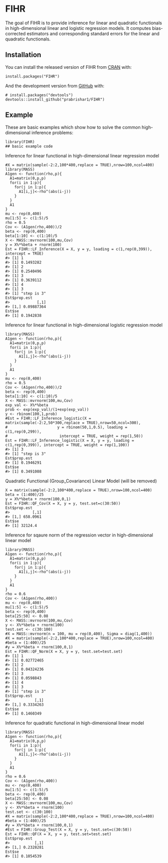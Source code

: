
<!-- README.md is generated from README.Rmd. Please edit that file -->

FIHR
====

<!-- badges: start -->
<!-- badges: end -->

The goal of FIHR is to provide inference for linear and quadratic
functionals in high-dimensional linear and logistic regression models.
It computes bias-corrected estimators and corresponding standard errors
for the linear and quadratic functionals.

Installation
------------

You can install the released version of FIHR from
[CRAN](https://CRAN.R-project.org) with:

    install.packages("FIHR")

And the development version from [GitHub](https://github.com/) with:

    # install.packages("devtools")
    devtools::install_github("prabrishar1/FIHR")

Example
-------

These are basic examples which show how to solve the common
high-dimensional inference problems:

    library(FIHR)
    ## basic example code

Inference for linear functional in high-dimensional linear regression
model

    #X = matrix(sample(-2:2,100*400,replace = TRUE),nrow=100,ncol=400)
    library(MASS)
    A1gen <- function(rho,p){
      A1=matrix(0,p,p)
      for(i in 1:p){
        for(j in 1:p){
          A1[i,j]<-rho^(abs(i-j))
        } 
      }
      A1
    }
    mu <- rep(0,400)
    mu[1:5] <- c(1:5)/5
    rho = 0.5
    Cov <- (A1gen(rho,400))/2
    beta <- rep(0,400)
    beta[1:10] <- c(1:10)/5
    X <- MASS::mvrnorm(100,mu,Cov)
    y = X%*%beta + rnorm(100)
    Est = FIHR::LF_Inference(X = X, y = y, loading = c(1,rep(0,399)), intercept = TRUE)
    #> [1] 1
    #> [1] 0.1493282
    #> [1] 2
    #> [1] 0.2540496
    #> [1] 3
    #> [1] 0.3639112
    #> [1] 4
    #> [1] 3
    #> [1] "step is 3"
    Est$prop.est
    #>            [,1]
    #> [1,] 0.09887364
    Est$se
    #> [1] 0.1942838

Inference for linear functional in high-dimensional logistic regression
model

    library(MASS)
    A1gen <- function(rho,p){
      A1=matrix(0,p,p)
      for(i in 1:p){
        for(j in 1:p){
          A1[i,j]<-rho^(abs(i-j))
        } 
      }
      A1
    }
    mu <- rep(0,400)
    rho = 0.5
    Cov <- (A1gen(rho,400))/2
    beta <- rep(0,400)
    beta[1:10] <- c(1:10)/5
    X <- MASS::mvrnorm(100,mu,Cov)
    exp_val <- X%*%beta
    prob <- exp(exp_val)/(1+exp(exp_val))
    y <- rbinom(100,1,prob)
    #Est = FIHR::LF_Inference_logistic(X = matrix(sample(-2:2,50*300,replace = TRUE),nrow=50,ncol=300),
    #                      y = rbinom(50,1,0.5), loading = c(1,rep(0,299)),
    #                       intercept = TRUE, weight = rep(1,50))
    Est = FIHR::LF_Inference_logistic(X = X, y = y, loading = c(1,rep(0,399)), intercept = TRUE, weight = rep(1,100))
    #> [1] 3
    #> [1] "step is 3"
    Est$prop.est
    #> [1] 0.1946291
    Est$se
    #> [1] 0.3491008

Quadratic Functional (Group\_Covariance) Linear Model (will be removed)

    X = matrix(sample(-2:2,100*400,replace = TRUE),nrow=100,ncol=400)
    beta = (1:400)/25
    y = X%*%beta + rnorm(100,0,1)
    Est = FIHR::QF_Cov(X = X, y = y, test.set=c(30:50))
    Est$prop.est
    #>          [,1]
    #> [1,] 658.0961
    Est$se
    #> [1] 32124.4

Inference for sqaure norm of the regression vector in high-dimensional
linear model

    library(MASS)
    A1gen <- function(rho,p){
      A1=matrix(0,p,p)
      for(i in 1:p){
        for(j in 1:p){
          A1[i,j]<-rho^(abs(i-j))
        } 
      }
      A1
    }
    rho = 0.6
    Cov <- (A1gen(rho,400))
    mu <- rep(0,400)
    mu[1:5] <- c(1:5)/5
    beta <- rep(0,400)
    beta[25:50] <- 0.08
    X <- MASS::mvrnorm(100,mu,Cov)
    y <- X%*%beta + rnorm(100)
    test.set <- c(30:100)
    #X = MASS::mvrnorm(n = 100, mu = rep(0,400), Sigma = diag(1,400))
    #X = matrix(sample(-2:2,100*400,replace = TRUE),nrow=100,ncol=400)
    #beta = (1:400)/25
    #y = X%*%beta + rnorm(100,0,1)
    Est = FIHR::QF_Norm(X = X, y = y, test.set=test.set)
    #> [1] 1
    #> [1] 0.02772465
    #> [1] 2
    #> [1] 0.04324236
    #> [1] 3
    #> [1] 0.0598843
    #> [1] 4
    #> [1] 3
    #> [1] "step is 3"
    Est$prop.est
    #>           [,1]
    #> [1,] 0.3334263
    Est$se
    #> [1] 0.1460349

Inference for quadratic functional in high-dimensional linear model

    library(MASS)
    A1gen <- function(rho,p){
      A1=matrix(0,p,p)
      for(i in 1:p){
        for(j in 1:p){
          A1[i,j]<-rho^(abs(i-j))
        } 
      }
      A1
    }
    rho = 0.6
    Cov <- (A1gen(rho,400))
    mu <- rep(0,400)
    mu[1:5] <- c(1:5)/5
    beta <- rep(0,400)
    beta[25:50] <- 0.08
    X <- MASS::mvrnorm(100,mu,Cov)
    y <- X%*%beta + rnorm(100)
    test.set <- c(30:100)
    #X = matrix(sample(-2:2,100*400,replace = TRUE),nrow=100,ncol=400)
    #beta = (1:400)/25
    #y = X%*%beta + rnorm(100,0,1)
    #Est = FIHR::Group_Test(X = X, y = y, test.set=c(30:50))
    Est = FIHR::QF(X = X, y = y, test.set=test.set)
    Est$prop.est
    #>           [,1]
    #> [1,] 0.2328281
    Est$se
    #> [1] 0.1054539
